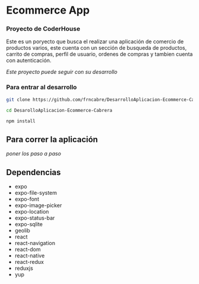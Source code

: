 # Ecommerce App

### Proyecto de CoderHouse
Este es un poryecto que busca el realizar una aplicación de comercio de productos varios, este cuenta con un sección de busqueda de productos, carrito de compras, perfil de usuario, ordenes de compras y tambien cuenta con autenticación.

*Este proyecto puede seguir con su desarrollo*

### Para entrar al desarrollo
```sh
git clone https://github.com/frncabre/DesarrolloAplicacion-Ecommerce-Cabrera.git
```
```sh
cd DesarolloAplicacion-Ecommerce-Cabrera
```
```sh
npm install
```

## Para correr la aplicación

*poner los paso a paso*


## Dependencias
- expo
- expo-file-system
- expo-font
- expo-image-picker
- expo-location
- expo-status-bar
- expo-sqlite
- geolib
- react
- react-navigation
- react-dom
- react-native
- react-redux
- reduxjs
- yup


